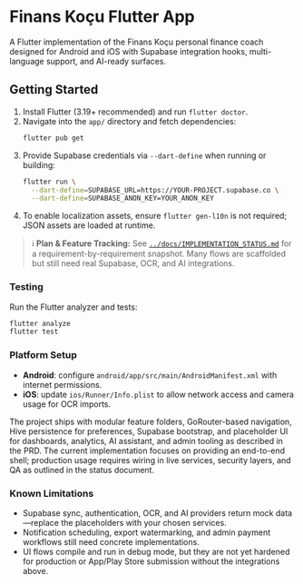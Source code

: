 # Finans Koçu Flutter App

A Flutter implementation of the Finans Koçu personal finance coach designed for Android and iOS with Supabase integration hooks, multi-language support, and AI-ready surfaces.

## Getting Started

1. Install Flutter (3.19+ recommended) and run `flutter doctor`.
2. Navigate into the `app/` directory and fetch dependencies:
   ```bash
   flutter pub get
   ```
3. Provide Supabase credentials via `--dart-define` when running or building:
   ```bash
   flutter run \
     --dart-define=SUPABASE_URL=https://YOUR-PROJECT.supabase.co \
     --dart-define=SUPABASE_ANON_KEY=YOUR_ANON_KEY
   ```
4. To enable localization assets, ensure `flutter gen-l10n` is not required; JSON assets are loaded at runtime.

> ℹ️ **Plan & Feature Tracking:** See [`../docs/IMPLEMENTATION_STATUS.md`](../docs/IMPLEMENTATION_STATUS.md) for a
> requirement-by-requirement snapshot. Many flows are scaffolded but still need real Supabase, OCR, and AI integrations.

### Testing

Run the Flutter analyzer and tests:

```bash
flutter analyze
flutter test
```

### Platform Setup

- **Android**: configure `android/app/src/main/AndroidManifest.xml` with internet permissions.
- **iOS**: update `ios/Runner/Info.plist` to allow network access and camera usage for OCR imports.

The project ships with modular feature folders, GoRouter-based navigation, Hive persistence for preferences, Supabase bootstrap, and placeholder UI for dashboards, analytics, AI assistant, and admin tooling as described in the PRD. The current implementation focuses on providing an end-to-end shell; production usage requires wiring in live services, security layers, and QA as outlined in the status document.

### Known Limitations

- Supabase sync, authentication, OCR, and AI providers return mock data—replace the placeholders with your chosen services.
- Notification scheduling, export watermarking, and admin payment workflows still need concrete implementations.
- UI flows compile and run in debug mode, but they are not yet hardened for production or App/Play Store submission without the integrations above.

